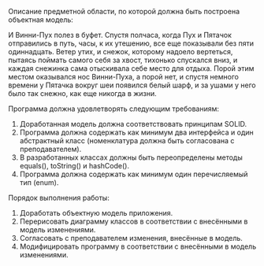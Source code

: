 Описание предметной области, по которой должна быть построена объектная модель:

И Винни-Пух полез в буфет. Спустя полчаса, когда Пух и Пятачок отправились в путь, часы, к их утешению, все еще показывали без пяти одиннадцать. Ветер утих, и снежок, которому надоело вертеться, пытаясь поймать самого себя за хвост, тихонько спускался вниз, и каждая снежинка сама отыскивала себе место для отдыха. Порой этим местом оказывался нос Винни-Пуха, а порой нет, и спустя немного времени у Пятачка вокруг шеи появился белый шарф, и за ушами у него было так снежно, как еще никогда в жизни.

Программа должна удовлетворять следующим требованиям:
1. Доработанная модель должна соответствовать принципам SOLID.
2. Программа должна содержать как минимум два интерфейса и один абстрактный класс (номенклатура должна быть согласована с преподавателем).
3. В разработанных классах должны быть переопределены методы equals(), toString() и hashCode().
4. Программа должна содержать как минимум один перечисляемый тип (enum).

Порядок выполнения работы:
1. Доработать объектную модель приложения.
2. Перерисовать диаграмму классов в соответствии с внесёнными в модель изменениями.
3. Согласовать с преподавателем изменения, внесённые в модель.
4. Модифицировать программу в соответствии с внесёнными в модель изменениями.
